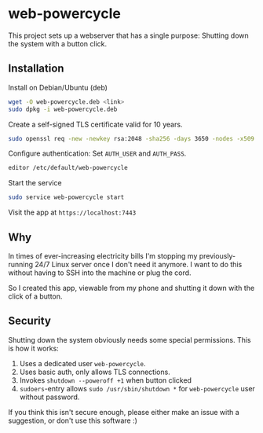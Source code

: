 # web-powercycle

This project sets up a webserver that has a single purpose: Shutting down the system with a button click.

## Installation

Install on Debian/Ubuntu (deb)

```bash
wget -O web-powercycle.deb <link>
sudo dpkg -i web-powercycle.deb
```

Create a self-signed TLS certificate valid for 10 years.

```bash
sudo openssl req -new -newkey rsa:2048 -sha256 -days 3650 -nodes -x509 -keyout /etc/web-powercycle/cert.key -out /etc/web-powercycle/cert.crt
```

Configure authentication: Set `AUTH_USER` and `AUTH_PASS`.

```bash
editor /etc/default/web-powercycle
```

Start the service

```bash
sudo service web-powercycle start
```

Visit the app at `https://localhost:7443`

## Why

In times of ever-increasing electricity bills I'm stopping my previously-running 24/7 Linux server once I don't need it anymore.
I want to do this without having to SSH into the machine or plug the cord.

So I created this app, viewable from my phone and shutting it down with the click of a button.

## Security

Shutting down the system obviously needs some special permissions.
This is how it works:

1. Uses a dedicated user `web-powercycle`.
2. Uses basic auth, only allows TLS connections.
3. Invokes `shutdown --poweroff +1` when button clicked
4. `sudoers`-entry allows `sudo /usr/sbin/shutdown *` for `web-powercycle` user without password.

If you think this isn't secure enough, please either make an issue with a suggestion, or don't use this software :)
